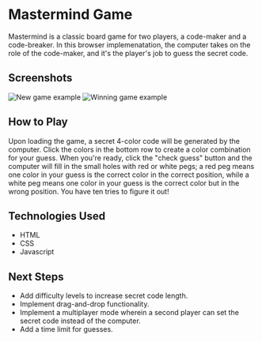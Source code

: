 # Mastermind Game
Mastermind is a classic board game for two players, a code-maker and a code-breaker. In this browser implemenatation, the computer takes on the role of the code-maker, and it's the player's job to guess the secret code.
## Screenshots
![New game example](https://i.imgur.com/X84RU2H.png)
![Winning game example](https://i.imgur.com/WqGbAue.png)

## How to Play
Upon loading the game, a secret 4-color code will be generated by the computer. Click the colors in the bottom row to create a color combination for your guess. When you're ready, click the "check guess" button and the computer will fill in the small holes with red or white pegs; a red peg means one color in your guess is the correct color in the correct position, while a white peg means one color in your guess is the correct color but in the wrong position. You have ten tries to figure it out!
## Technologies Used
* HTML
* CSS
* Javascript
## Next Steps
* Add difficulty levels to increase secret code length.
* Implement drag-and-drop functionality.
* Implement a multiplayer mode wherein a second player can set the secret code instead of the computer.
* Add a time limit for guesses.
